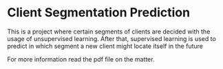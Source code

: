 # Client Segmentation Prediction

This is a project where certain segments of clients are decided with the usage of unsupervised learning. After that, supervised learning is used to predict in which segment a new client might locate itself in the future

For more information read the pdf file on the matter.